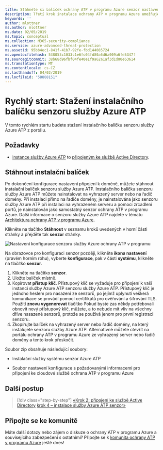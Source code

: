 ```yaml
---
title: Stáhněte si balíček ochrany ATP v programu Azure senzor nastavení tohoto rychlého startu | Dokumentace Microsoftu
description: Třetí krok instalace ochrany ATP v programu Azure umožňuje stáhnout instalační balíček senzoru služby Azure ATP.
keywords: ''
author: mlottner
ms.author: mlottner
ms.date: 02/05/2019
ms.topic: conceptual
ms.collection: M365-security-compliance
ms.service: azure-advanced-threat-protection
ms.assetid: 95bb4ec1-841f-41b7-92fe-fbd144085724
ms.openlocfilehash: 538053c1033c1e6fc04fd80a6d6a009a6fe5347f
ms.sourcegitcommit: 38b68d96fbf04fe40e1f9a62a1af3d1d00e63614
ms.translationtype: MT
ms.contentlocale: cs-CZ
ms.lasthandoff: 04/02/2019
ms.locfileid: "58808151"
---
```

# <a name="quickstart-download-the-azure-atp-sensor-setup-package"></a>Rychlý start: Stažení instalačního balíčku senzoru služby Azure ATP

V tomto rychlém startu budete stažení instalačního balíčku senzoru služby Azure ATP z portálu.

## <a name="prerequisites"></a>Požadavky

- [Instance služby Azure ATP](install-atp-step1.md) to [připojeným ke službě Active Directory](install-atp-step2.md).

## <a name="download-the-setup-package"></a>Stáhnout instalační balíček

Po dokončení konfigurace nastavení připojení k doméně, můžete stáhnout instalační balíček senzoru služby Azure ATP. Instalačního balíčku senzoru služby Azure ATP můžete nainstalovat na vyhrazený server nebo na řadič domény. Při instalaci přímo na řadiče domény, je nainstalována jako senzoru služby Azure ATP při instalaci na vyhrazeném serveru a pomocí zrcadlení portů, je nainstalován jako samostatný senzor ochrany ATP v programu Azure. Další informace o senzoru služby Azure ATP najdete v tématu [Architektura ochrany ATP v programu Azure](atp-architecture.md). 

Klikněte na tlačítko **Stáhnout** v seznamu kroků uvedených v horní části stránky a přejděte tak **senzor** stránky.

![Nastavení konfigurace senzoru služby Azure ochrany ATP v programu](media/atp-sensor-config.png)

 Na obrazovce pro konfiguraci senzor později, klikněte **ikona nastavení** (pravém horním rohu), vyberte **konfigurace**, pak v části **systému**, klikněte na tlačítko **senzor**.  

1. Klikněte na tlačítko **senzor**.
2. Uložte balíček místně.
3. Kopírovat **přístup** **klíč**. Přístupový klíč se vyžaduje pro připojení k vaší instanci služby Azure ATP senzoru služby Azure ATP. Přístupový klíč je jednoho heslem pro nasazení ze senzorů, po jejímž uplynutí veškerá komunikace se provádí pomocí certifikátů pro ověřování a šifrování TLS. Použití **znovu vygenerovat** tlačítko Pokud byste zas někdy potřebovali obnovit nový přístupový klíč, můžete, a to nebude mít vliv na všechny dříve nasazené senzorů, protože se používá jenom pro první registraci senzoru.
4. Zkopírujte balíček na vyhrazený server nebo řadič domény, na který instalujete senzoru služby Azure ATP. Alternativně můžete otevřít na portálu ochrany ATP v programu Azure ze vyhrazený server nebo řadič domény a tento krok přeskočit.

Soubor zip obsahuje následující soubory:

- Instalační služby systému senzor Azure ATP

- Soubor nastavení konfigurace s požadovanými informacemi pro připojení ke cloudové službě ochrana ATP v programu Azure

## <a name="next-steps"></a>Další postup

> [!div class="step-by-step"]
> [«Krok 2: připojení ke službě Active Directory](install-atp-step2.md)
> [krok 4 – instalace služby Azure ATP senzor»](install-atp-step4.md)

## <a name="join-the-community"></a>Připojte se ke komunitě

Máte další dotazy nebo zájem o diskuze o ochrany ATP v programu Azure a souvisejícího zabezpečení s ostatními? Připojte se k [komunita ochrany ATP v programu Azure](https://aka.ms/azureatpcommunity) ještě dnes!
